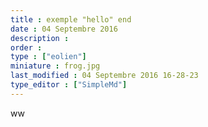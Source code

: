 ```yaml
---
title : exemple "hello" end
date : 04 Septembre 2016
description : 
order : 
type : ["eolien"]
miniature : frog.jpg
last_modified : 04 Septembre 2016 16-28-23
type_editor : ["SimpleMd"]
---
```

ww